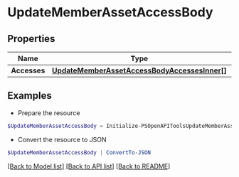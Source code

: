 # UpdateMemberAssetAccessBody
## Properties

Name | Type | Description | Notes
------------ | ------------- | ------------- | -------------
**Accesses** | [**UpdateMemberAssetAccessBodyAccessesInner[]**](UpdateMemberAssetAccessBodyAccessesInner.md) |  | 

## Examples

- Prepare the resource
```powershell
$UpdateMemberAssetAccessBody = Initialize-PSOpenAPIToolsUpdateMemberAssetAccessBody  -Accesses null
```

- Convert the resource to JSON
```powershell
$UpdateMemberAssetAccessBody | ConvertTo-JSON
```

[[Back to Model list]](../README.md#documentation-for-models) [[Back to API list]](../README.md#documentation-for-api-endpoints) [[Back to README]](../README.md)

